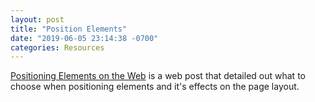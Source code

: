 ```yaml
---
layout: post
title: "Position Elements"
date: "2019-06-05 23:14:38 -0700"
categories: Resources
---
```



[Positioning Elements on the Web](https://thoughtbot.com/blog/positioning) is a web post that detailed out what to choose when positioning elements and it's effects on the page layout.
